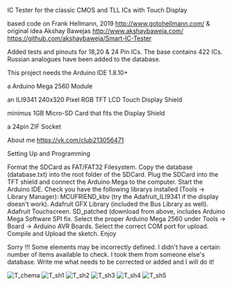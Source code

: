 IC Tester for the classic CMOS and TLL ICs with Touch Display

based code on Frank Hellmann, 2019 http://www.gotohellmann.com/ & original idea Akshay Bawejas http://www.akshaybaweja.com/ https://github.com/akshaybaweja/Smart-IC-Tester

Added tests and pinouts for 18,20 & 24 Pin ICs. The base contains 422 ICs. Russian analogues have been added to the database.

This project needs the Arduino IDE 1.8.10+

a Arduino Mega 2560 Module

an ILI9341 240x320 Pixel RGB TFT LCD Touch Display Shield

minimus 1GB Micro-SD Card that fits the Display Shield

a 24pin ZIF Socket

About me https://vk.com/club213056471

Setting Up and Programming

Format the SDCard as FAT/FAT32 Filesystem. Copy the database (database.txt) into the root folder of the SDCard. Plug the SDCard into the TFT shield and connect the Arduino Mega to the computer. Start the Arduino IDE. Check you have the following librarys installed (Tools -> Library Manager): MCUFRIEND_kbv (try the Adafruit_ILI9341 if the display doesn't work). Adafruit GFX Library (included the Bus Library as well). Adafruit Touchscreen. SD_patched (download from above, includes Arduino Mega Software SPI fix. Select the proper Arduino Mega 2560 under Tools -> Board -> Arduino AVR Boards. Select the correct COM port for upload. Compile and Upload the sketch. Enjoy

Sorry !!! Some elements may be incorrectly defined. I didn't have a certain number of items available to check. I took them from someone else's database. Write me what needs to be corrected or added and I will do it!

![T_chema](https://user-images.githubusercontent.com/125442802/219011874-526468a1-553a-444b-a92e-665b739dd98b.jpg)
![T_sh1](https://user-images.githubusercontent.com/125442802/219011880-74a5c129-1eb8-43b3-9f7b-212fb89f0321.JPG)
![T_sh2](https://user-images.githubusercontent.com/125442802/219011882-c092854d-4b8a-4402-bf63-411809dc5b17.JPG)
![T_sh3](https://user-images.githubusercontent.com/125442802/219011884-bd9033ed-fc09-4ab6-953f-bd8f57de2d39.JPG)
![T_sh4](https://user-images.githubusercontent.com/125442802/219011887-5ca2a110-48df-4b09-9f03-b7df83441ad0.JPG)
![T_sh5](https://user-images.githubusercontent.com/125442802/219011889-1a32831e-5ada-418a-a883-0b24558597f3.JPG)
